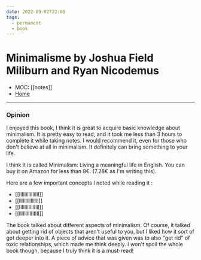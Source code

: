```yaml
---
date: 2022-09-02T22:00
tags:
  - permanent
  - book
---
```

# Minimalisme by Joshua Field Miliburn and Ryan Nicodemus
- MOC: [[notes]]
- [Home](https://misudashi.ga/)
----------
### Opinion
I enjoyed this book, I think it is great to acquire basic knowledge about minimalism. It is pretty easy to read, and it took me less than 3 hours to complete it while taking notes. I would recommend it, even for those who don't believe at all in minimalism. It definitely can bring something to your life.

I think it is called Minimalism: Living a meaningful life in English. You can buy it on Amazon for less than 8€. (7.28€ as I'm writing this).

Here are a few important concepts I noted while reading it :
- [[IIIllIlIlIIllII]]
- [[lllIIllllIllllI]]
- [[IIIllIIIlIlIIlI]]
- [[lllIIllIIIIIIII]]

The book talked about different aspects of minimalism. Of course, it talked about getting rid of objects that aren't useful to you, but I liked how it sort of got deeper into it. A piece of advice that was given was to also "get rid" of toxic relationships, which made me think deeply. I won't spoil the whole book though, because I truly think it is a must-read! 